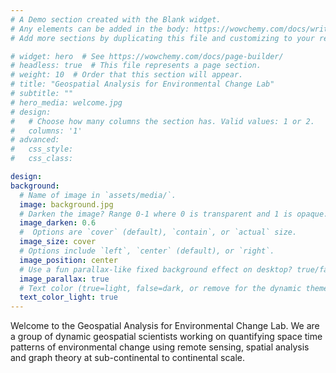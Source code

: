 ```yaml
---
# A Demo section created with the Blank widget.
# Any elements can be added in the body: https://wowchemy.com/docs/writing-markdown-latex/
# Add more sections by duplicating this file and customizing to your requirements.

# widget: hero  # See https://wowchemy.com/docs/page-builder/
# headless: true  # This file represents a page section.
# weight: 10  # Order that this section will appear.
# title: "Geospatial Analysis for Environmental Change Lab"
# subtitle: ""
# hero_media: welcome.jpg
# design:
#   # Choose how many columns the section has. Valid values: 1 or 2.
#   columns: '1'
# advanced:
#   css_style:
#   css_class:

design:
background:
  # Name of image in `assets/media/`.
  image: background.jpg
  # Darken the image? Range 0-1 where 0 is transparent and 1 is opaque.
  image_darken: 0.6
  #  Options are `cover` (default), `contain`, or `actual` size.
  image_size: cover
  # Options include `left`, `center` (default), or `right`.
  image_position: center
  # Use a fun parallax-like fixed background effect on desktop? true/false
  image_parallax: true
  # Text color (true=light, false=dark, or remove for the dynamic theme color).
  text_color_light: true
---
```


Welcome to the Geospatial Analysis for Environmental Change Lab. We are a group of dynamic geospatial scientists working on quantifying space time patterns of environmental change using remote sensing, spatial analysis and graph theory at sub-continental to continental scale.
